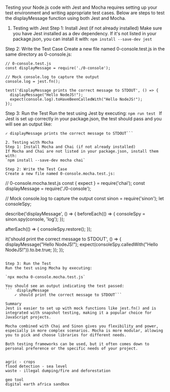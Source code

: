 Testing your Node.js code with Jest and Mocha requires setting up your test environment and writing appropriate test cases. Below are steps to test the displayMessage function using both Jest and Mocha.

1. Testing with Jest
Step 1: Install Jest (if not already installed)
Make sure you have Jest installed as a dev dependency. If it's not listed in your package.json, you can install it with:
`npm install --save-dev jest`

Step 2: Write the Test Case
Create a new file named 0-console.test.js in the same directory as 0-console.js:
```
// 0-console.test.js
const displayMessage = require('./0-console');

// Mock console.log to capture the output
console.log = jest.fn();

test('displayMessage prints the correct message to STDOUT', () => {
  displayMessage("Hello NodeJS!");
  expect(console.log).toHaveBeenCalledWith("Hello NodeJS!");
});
```

Step 3: Run the Test
Run the test using Jest by executing:
`npm run test
`
If Jest is set up correctly in your package.json, the test should pass and you will see an output like:
```PASS  ./0-console.test.js
✓ displayMessage prints the correct message to STDOUT```

2. Testing with Mocha
Step 1: Install Mocha and Chai (if not already installed)
If Mocha and Chai are not listed in your package.json, install them with:
`npm install --save-dev mocha chai`

Step 2: Write the Test Case
Create a new file named 0-console.mocha.test.js:
```
// 0-console.mocha.test.js
const { expect } = require('chai');
const displayMessage = require('./0-console');

// Mock console.log to capture the output
const sinon = require('sinon');
let consoleSpy;

describe('displayMessage', () => {
  beforeEach(() => {
    consoleSpy = sinon.spy(console, 'log');
  });

  afterEach(() => {
    consoleSpy.restore();
  });

  it('should print the correct message to STDOUT', () => {
    displayMessage("Hello NodeJS!");
    expect(consoleSpy.calledWith("Hello NodeJS!")).to.be.true;
  });
});
```

Step 3: Run the Test
Run the test using Mocha by executing:

`npx mocha 0-console.mocha.test.js`

You should see an output indicating the test passed:
```  displayMessage
    ✓ should print the correct message to STDOUT```

Summary
Jest is easier to set up with mock functions like jest.fn() and is integrated with snapshot testing, making it a popular choice for JavaScript projects.

Mocha combined with Chai and Sinon gives you flexibility and power, especially in more complex scenarios. Mocha is more modular, allowing you to pick and choose libraries for different needs.

Both testing frameworks can be used, but it often comes down to personal preference or the specific needs of your project.


agric - crops
flood detection - sea level
waste - illegal dumping/fire and deforestation

geo tool
digital earth africa sandbox